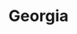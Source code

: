 ---
title: "Georgia"
hashtag: "georgia"
tags:
  - State
  - States I have visited
  - United States
---